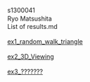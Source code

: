 s1300041<br>
Ryo Matsushita　<br>
List of results.md <br><br>
[ex1_random_walk_triangle](https://github.com/ryouy/CG_exercises/blob/main/ex1_random_walk_triangle/results.md)<br><br>
[ex2_3D_Viewing](https://github.com/ryouy/CG_exercises/blob/main/ex2_3D%20viewing/results.md)<br><br>
[ex3_???????](https://github.com/ryouy/CG_exercises/blob/main/ex3_/result.md)<br><br>

